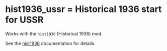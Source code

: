 # hist1936_ussr = Historical 1936 start for USSR

Works with the `hist1936` (Historical 1936) mod.

See the [hist1936](hist1936.md) documentation for details.
